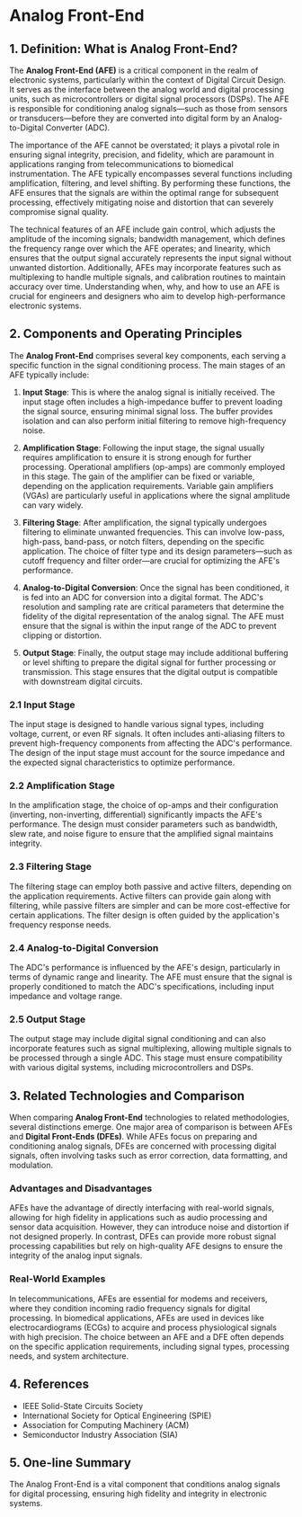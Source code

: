 # Analog Front-End

## 1. Definition: What is **Analog Front-End**?
The **Analog Front-End (AFE)** is a critical component in the realm of electronic systems, particularly within the context of Digital Circuit Design. It serves as the interface between the analog world and digital processing units, such as microcontrollers or digital signal processors (DSPs). The AFE is responsible for conditioning analog signals—such as those from sensors or transducers—before they are converted into digital form by an Analog-to-Digital Converter (ADC). 

The importance of the AFE cannot be overstated; it plays a pivotal role in ensuring signal integrity, precision, and fidelity, which are paramount in applications ranging from telecommunications to biomedical instrumentation. The AFE typically encompasses several functions including amplification, filtering, and level shifting. By performing these functions, the AFE ensures that the signals are within the optimal range for subsequent processing, effectively mitigating noise and distortion that can severely compromise signal quality.

The technical features of an AFE include gain control, which adjusts the amplitude of the incoming signals; bandwidth management, which defines the frequency range over which the AFE operates; and linearity, which ensures that the output signal accurately represents the input signal without unwanted distortion. Additionally, AFEs may incorporate features such as multiplexing to handle multiple signals, and calibration routines to maintain accuracy over time. Understanding when, why, and how to use an AFE is crucial for engineers and designers who aim to develop high-performance electronic systems.

## 2. Components and Operating Principles
The **Analog Front-End** comprises several key components, each serving a specific function in the signal conditioning process. The main stages of an AFE typically include:

1. **Input Stage**: This is where the analog signal is initially received. The input stage often includes a high-impedance buffer to prevent loading the signal source, ensuring minimal signal loss. The buffer provides isolation and can also perform initial filtering to remove high-frequency noise.

2. **Amplification Stage**: Following the input stage, the signal usually requires amplification to ensure it is strong enough for further processing. Operational amplifiers (op-amps) are commonly employed in this stage. The gain of the amplifier can be fixed or variable, depending on the application requirements. Variable gain amplifiers (VGAs) are particularly useful in applications where the signal amplitude can vary widely.

3. **Filtering Stage**: After amplification, the signal typically undergoes filtering to eliminate unwanted frequencies. This can involve low-pass, high-pass, band-pass, or notch filters, depending on the specific application. The choice of filter type and its design parameters—such as cutoff frequency and filter order—are crucial for optimizing the AFE's performance.

4. **Analog-to-Digital Conversion**: Once the signal has been conditioned, it is fed into an ADC for conversion into a digital format. The ADC's resolution and sampling rate are critical parameters that determine the fidelity of the digital representation of the analog signal. The AFE must ensure that the signal is within the input range of the ADC to prevent clipping or distortion.

5. **Output Stage**: Finally, the output stage may include additional buffering or level shifting to prepare the digital signal for further processing or transmission. This stage ensures that the digital output is compatible with downstream digital circuits.

### 2.1 Input Stage
The input stage is designed to handle various signal types, including voltage, current, or even RF signals. It often includes anti-aliasing filters to prevent high-frequency components from affecting the ADC's performance. The design of the input stage must account for the source impedance and the expected signal characteristics to optimize performance.

### 2.2 Amplification Stage
In the amplification stage, the choice of op-amps and their configuration (inverting, non-inverting, differential) significantly impacts the AFE's performance. The design must consider parameters such as bandwidth, slew rate, and noise figure to ensure that the amplified signal maintains integrity.

### 2.3 Filtering Stage
The filtering stage can employ both passive and active filters, depending on the application requirements. Active filters can provide gain along with filtering, while passive filters are simpler and can be more cost-effective for certain applications. The filter design is often guided by the application's frequency response needs.

### 2.4 Analog-to-Digital Conversion
The ADC's performance is influenced by the AFE's design, particularly in terms of dynamic range and linearity. The AFE must ensure that the signal is properly conditioned to match the ADC's specifications, including input impedance and voltage range.

### 2.5 Output Stage
The output stage may include digital signal conditioning and can also incorporate features such as signal multiplexing, allowing multiple signals to be processed through a single ADC. This stage must ensure compatibility with various digital systems, including microcontrollers and DSPs.

## 3. Related Technologies and Comparison
When comparing **Analog Front-End** technologies to related methodologies, several distinctions emerge. One major area of comparison is between AFEs and **Digital Front-Ends (DFEs)**. While AFEs focus on preparing and conditioning analog signals, DFEs are concerned with processing digital signals, often involving tasks such as error correction, data formatting, and modulation.

### Advantages and Disadvantages
AFEs have the advantage of directly interfacing with real-world signals, allowing for high fidelity in applications such as audio processing and sensor data acquisition. However, they can introduce noise and distortion if not designed properly. In contrast, DFEs can provide more robust signal processing capabilities but rely on high-quality AFE designs to ensure the integrity of the analog input signals.

### Real-World Examples
In telecommunications, AFEs are essential for modems and receivers, where they condition incoming radio frequency signals for digital processing. In biomedical applications, AFEs are used in devices like electrocardiograms (ECGs) to acquire and process physiological signals with high precision. The choice between an AFE and a DFE often depends on the specific application requirements, including signal types, processing needs, and system architecture.

## 4. References
- IEEE Solid-State Circuits Society
- International Society for Optical Engineering (SPIE)
- Association for Computing Machinery (ACM)
- Semiconductor Industry Association (SIA)

## 5. One-line Summary
The Analog Front-End is a vital component that conditions analog signals for digital processing, ensuring high fidelity and integrity in electronic systems.